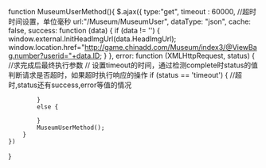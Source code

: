 function MuseumUserMethod(){
    $.ajax({
        type:"get",
        timeout : 60000, //超时时间设置，单位毫秒
        url:"/Museum/MuseumUser",
        dataType: "json",
        cache: false,
        success: function (data) {
            if (data != '') {
                window.external.InitHeadImgUrl(data.HeadImgUrl);
                window.location.href="http://game.chinadd.com/Museum/index3/@ViewBag.number?userid="+data.ID;
            }
        },
        error: function (XMLHttpRequest, status) { //求完成后最终执行参数
            // 设置timeout的时间，通过检测complete时status的值判断请求是否超时，如果超时执行响应的操作
            if (status == 'timeout') { //超时,status还有success,error等值的情况

            }
            else {

            }
            MuseumUserMethod();
        }
    })
}